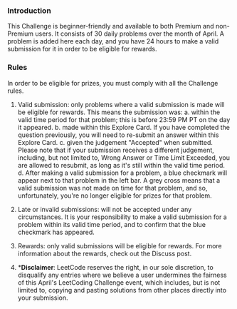 ### Introduction

This Challenge is beginner-friendly and available to both Premium and non-Premium users. It consists of 30 daily problems over the month of April. A problem is added here each day, and you have 24 hours to make a valid submission for it in order to be eligible for rewards.


### Rules
In order to be eligible for prizes, you must comply with all the Challenge rules.

1. Valid submission: only problems where a valid submission is made will be eligible for rewards. 
This means the submission was:
a. within the valid time period for that problem; this is before 23:59 PM PT on the day it appeared.
b. made within this Explore Card. If you have completed the question previously, you will need to re-submit an answer within this Explore Card.
c. given the judgement "Accepted" when submitted. Please note that if your submission receives a different judgement, including, but not limited to, Wrong Answer or Time Limit Exceeded, you are allowed to resubmit, as long as it's still within the valid time period.
d. After making a valid submission for a problem, a blue checkmark will appear next to that problem in the left bar. A grey cross means that a valid submission was not made on time for that problem, and so, unfortunately, you're no longer eligible for prizes for that problem.


2. Late or invalid submissions: will not be accepted under any circumstances. It is your responsibility to make a valid submission for a problem within its valid time period, and to confirm that the blue checkmark has appeared.

3. Rewards: only valid submissions will be eligible for rewards. For more information about the rewards, check out the Discuss post.

4. ***Disclaimer**: LeetCode reserves the right, in our sole discretion, to disqualify any entries where we believe a user undermines the fairness of this April's LeetCoding Challenge event, which includes, but is not limited to, copying and pasting solutions from other places directly into your submission.
